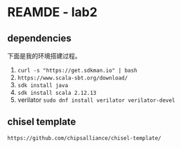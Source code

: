 # REAMDE - lab2

## dependencies

下面是我的环境搭建过程。

1.  `curl -s "https://get.sdkman.io" | bash`
2.  `https://www.scala-sbt.org/download/`
3.  `sdk install java`
4.  `sdk install scala 2.12.13`
5.  verilator `sudo dnf install verilator verilator-devel`

## chisel template

`https://github.com/chipsalliance/chisel-template/`
